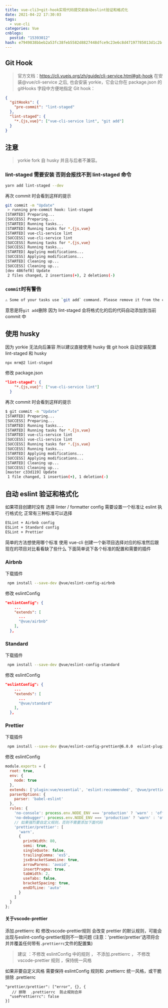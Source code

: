 ```yaml
---
title: vue-cli3+git-hook实现代码提交前自动eslint验证和格式化
date: 2021-04-22 17:30:03
tags:
  - vue-cli
categories: Vue
cnblogs:
  postid: "15393012"
hash: e7949838bbeb2a53fc38feb5582d8827448dfce9c23e6c8d47197785013d1c2b
---
```


## Git Hook

> 官方文档：https://cli.vuejs.org/zh/guide/cli-service.html#git-hook
> 在安装@vue/cli-service 之后, 也会安装 yorkie，它会让你在 package.json 的 gitHooks 字段中方便地指定 Git hook：

```json
{
  "gitHooks": {
    "pre-commit": "lint-staged"
  },
  "lint-staged": {
    "*.{js,vue}": ["vue-cli-service lint", "git add"]
  }
}
```

## 注意

> yorkie fork 自 husky 并且与后者不兼容。

### lint-staged 需要安装 否则会报找不到 lint-staged 命令

```bash
yarn add lint-staged --dev
```

再次 commit 时会看到这样的提示

```bash
git commit -m "Update"
 > running pre-commit hook: lint-staged
[STARTED] Preparing...
[SUCCESS] Preparing...
[STARTED] Running tasks...
[STARTED] Running tasks for *.{js,vue}
[STARTED] vue-cli-service lint
[SUCCESS] vue-cli-service lint
[SUCCESS] Running tasks for *.{js,vue}
[SUCCESS] Running tasks...
[STARTED] Applying modifications...
[SUCCESS] Applying modifications...
[STARTED] Cleaning up...
[SUCCESS] Cleaning up...
[dev 486fef8] Update
 2 files changed, 2 insertions(+), 2 deletions(-)
```

### `commit`时有警告

```bash
⚠ Some of your tasks use `git add` command. Please remove it from the config since all modifications made by tasks will be automatically added to the git commit index.
```

意思是将`git add`删除 因为 lint-staged 会将格式化的后的代码自动添加到当前 commit 中

## 使用 husky

因为 yorkie 无法向后兼容 所以建议直接使用 husky 做 git hook
自动安装配置 lint-staged 和 husky

```bash
npx mrm@2 lint-staged
```

修改 package.json

```json
"lint-staged": {
    "*.{js,vue}": ["vue-cli-service lint"]
  }
```

再次 commit 时会看到这样的提示

```bash
$ git commit -m "Update"
[STARTED] Preparing...
[SUCCESS] Preparing...
[STARTED] Running tasks...
[STARTED] Running tasks for *.{js,vue}
[STARTED] vue-cli-service lint
[SUCCESS] vue-cli-service lint
[SUCCESS] Running tasks for *.{js,vue}
[SUCCESS] Running tasks...
[STARTED] Applying modifications...
[SUCCESS] Applying modifications...
[STARTED] Cleaning up...
[SUCCESS] Cleaning up...
[master c33d119] Update
 1 file changed, 1 insertion(+), 1 deletion(-)
```

## 自动 eslint 验证和格式化

如果项目创建时没有 选择 linter / formatter config 需要设置一个标准让 eslint 执行格式化
正常有三种标准可以选择

```bash
ESLint + Airbnb config
ESLint + Standard config
ESLint + Prettier
```

简单的方法想使用哪个标准 使用 vue-cli 创建一个新项目选择对应的标准然后跟现在的项目对比看看缺了些什么
下面简单说下各个标准的配置和需要的插件

### Airbnb

下载插件

```bash
 npm install --save-dev @vue/eslint-config-airbnb
```

修改 eslintConfig

```json
"eslintConfig": {
    ...
    "extends": [
      ...
      "@vue/airbnb"
    ],
  },
```

### Standard

下载插件

```bash
 npm install --save-dev @vue/eslint-config-standard
```

修改 eslintConfig

```json
"eslintConfig": {
    ...
    "extends": [
      ...
      "@vue/standard"
    ],
  },
```

### Prettier

下载插件

```bash
 npm install --save-dev @vue/eslint-config-prettier@6.0.0  eslint-plugin-prettier@3.3.1 prettier@2.2.1
```

修改 eslintConfig

```js
module.exports = {
  root: true,
  env: {
    node: true
  },
  extends: ['plugin:vue/essential', 'eslint:recommended', '@vue/prettier'],
  parserOptions: {
    parser: 'babel-eslint'
  },
  rules: {
    'no-console': process.env.NODE_ENV === 'production' ? 'warn' : 'off',
    'no-debugger': process.env.NODE_ENV === 'production' ? 'warn' : 'off',
    // 如果强烈要自定义规则，否则不需要添加下面代码 
    'prettier/prettier': [
      'warn',
      {
        printWidth: 80,
        semi: true,
        singleQuote: false,
        trailingComma: 'es5',
        jsxBracketSameLine: true,
        arrowParens: 'avoid',
        insertPragma: true,
        tabWidth: 2,
        useTabs: false,
        bracketSpacing: true,
        endOfLine: 'auto'
      }
    ]
  }
};

```
#### 关于vscode-prettier

添加.prettierrc 和 修改vscode-prettier规则 会改变 prettier 的默认规则，可能会出现与eslint-config-prettier规则不一致问题 (注意：'prettier/prettier'选项将合并并覆盖任何带有`.prettierrc`文件的配置集)

> 建议 ：不修改 eslintConfig 中的规则 ，  不添加.prettierrc ， 不修改 vscode-prettier 规则 ，保持统一风格

如果非要自定义风格 需要保持 eslintConfig  规则和 .prettierrc 统一风格，或干脆排除 .prettierrc

```
"prettier/prettier": ["error", {}, {
   // 排除  .prettierrc  防止规则合并
  "usePrettierrc": false
}]
```